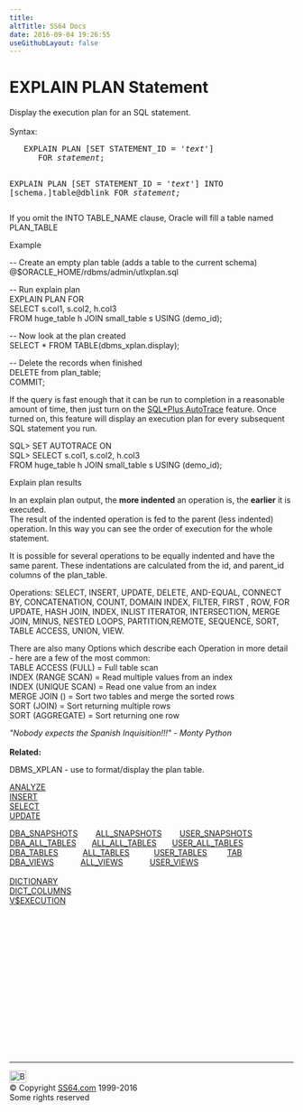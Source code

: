 ```yaml
---
title:
altTitle: SS64 Docs
date: 2016-09-04 19:26:55
useGithubLayout: false
---
```

<!-- #BeginLibraryItem "/Library/head_ora.lbi" --><!-- #EndLibraryItem --><h1>EXPLAIN PLAN Statement </h1> 
<p>Display the execution plan for an SQL statement.<br>
  <br>
  Syntax:</p>
<pre>   EXPLAIN PLAN [SET STATEMENT_ID = '<i>text</i>']
      FOR <i>statement</i>;

   EXPLAIN PLAN [SET STATEMENT_ID = '<i>text</i>']
      INTO [schema.]table@dblink
         FOR <i>statement;</i></pre>
<p>If you omit the INTO TABLE_NAME clause, Oracle will fill a table named PLAN_TABLE</p>
<p>Example</p>
<p class="code">-- Create an empty plan table (adds a table to the current schema) <br>
@$ORACLE_HOME/rdbms/admin/utlxplan.sql</p>
<p class="code">-- Run explain plan <br>
EXPLAIN PLAN FOR<br>
SELECT s.col1, s.col2, h.col3 <br>
FROM huge_table h JOIN small_table s USING (demo_id);</p>
<p class="code">-- Now look at the plan created <br>
SELECT * FROM TABLE(dbms_xplan.display);</p>
<p class="code">-- Delete the records when finished <br>
DELETE from plan_table;<br>
COMMIT;
</p>
<p>If the query is fast enough that it can be run to completion in a reasonable amount of time, then just turn on the <a href="syntax-sqlplus-set.html">SQL*Plus AutoTrace</a> feature. Once turned on, this feature will display an execution plan for every subsequent SQL statement you run.</p>
<p class="code">SQL&gt; SET AUTOTRACE ON<br>
SQL&gt; SELECT s.col1, s.col2, h.col3 <br>
FROM huge_table h JOIN small_table s USING (demo_id);</p>
<p>Explain plan results</p>
<p>In an explain plan output, the <b>more indented</b> an operation is, the <b>earlier</b> it is executed. <br>
The result of the indented operation is fed to the parent (less indented) operation. In this way you can see the order of execution for the whole statement.</p>
<p>It is possible for several  operations to be equally indented and have the same parent. These indentations are calculated from the id, and parent_id columns of the plan_table.</p>
<p>Operations: SELECT, INSERT,  UPDATE, DELETE,  AND-EQUAL,  CONNECT BY,  CONCATENATION,  COUNT,  DOMAIN INDEX,  FILTER,  FIRST , ROW,  FOR UPDATE,  HASH JOIN,  INDEX,  INLIST ITERATOR,  INTERSECTION,  MERGE JOIN,  MINUS,  NESTED LOOPS,  PARTITION,REMOTE,  SEQUENCE,  SORT,  TABLE ACCESS,  UNION,  VIEW.</p>
<p>There are also many Options which describe each Operation in more detail - here are a few of the most common:<br>
TABLE ACCESS (FULL) = Full table scan<br>
INDEX (RANGE SCAN) = Read multiple values from an index<br>
INDEX (UNIQUE SCAN) = Read one value from an index<br>
MERGE JOIN () = Sort two tables and merge the sorted rows <br>
SORT (JOIN) = Sort returning multiple rows<br>
SORT (AGGREGATE) = Sort returning one row </p>
<p><i> 
"Nobody expects the Spanish Inquisition!!!" - Monty Python </i><b><br>
<br>
Related:</b></p>
<p> DBMS_XPLAN -  use to format/display the plan table. <br>

<a href="analyze.html">ANALYZE</a><a href="delete.html"><br>
  </a><a href="insert.html"> INSERT</a><a href="truncate.html"><br>
  </a><a href="select.html">SELECT</a><a href="truncate.html"> <br>
  </a> <a href="update.html">UPDATE</a></p>
<p class="code">  <a href="../orad/DBA_SNAPSHOTS.html">DBA_SNAPSHOTS</a>&nbsp;&nbsp;&nbsp;&nbsp;&nbsp;&nbsp;&nbsp;&nbsp;<a href="../orad/ALL_SNAPSHOTS.html">ALL_SNAPSHOTS</a>&nbsp;&nbsp;&nbsp;&nbsp;&nbsp;&nbsp;&nbsp;&nbsp;<a href="../orad/USER_SNAPSHOTS.html">USER_SNAPSHOTS</a> <br>  
  <a href="../orad/DBA_ALL_TABLES.html">DBA_ALL_TABLES</a>&nbsp;&nbsp;&nbsp;&nbsp;&nbsp;&nbsp;&nbsp;<a href="../orad/ALL_ALL_TABLES.html">ALL_ALL_TABLES</a>&nbsp;&nbsp;&nbsp;&nbsp;&nbsp;&nbsp;&nbsp;<a href="../orad/USER_ALL_TABLES.html">USER_ALL_TABLES</a><br>  
  <a href="../orad/DBA_TABLES.html">DBA_TABLES</a>&nbsp;&nbsp;&nbsp;&nbsp;&nbsp;&nbsp;&nbsp;&nbsp;&nbsp;&nbsp;&nbsp;<a href="../orad/ALL_TABLES.html">ALL_TABLES</a>&nbsp;&nbsp;&nbsp;&nbsp;&nbsp;&nbsp;&nbsp;&nbsp;&nbsp;&nbsp;&nbsp;<a href="../orad/USER_TABLES.html">USER_TABLES</a>&nbsp;&nbsp;&nbsp;&nbsp;&nbsp;&nbsp;&nbsp;&nbsp;&nbsp;<a href="../orad/TAB.html">TAB</a><br>  
  <a href="../orad/DBA_VIEWS.html">DBA_VIEWS</a>&nbsp;&nbsp;&nbsp;&nbsp;&nbsp;&nbsp;&nbsp;&nbsp;&nbsp;&nbsp;&nbsp;&nbsp;<a href="../orad/ALL_VIEWS.html">ALL_VIEWS</a>&nbsp;&nbsp;&nbsp;&nbsp;&nbsp;&nbsp;&nbsp;&nbsp;&nbsp;&nbsp;&nbsp;&nbsp;<a href="../orad/USER_VIEWS.html">USER_VIEWS</a><br>
  <br>                                                                
  <a href="../orad/DICTIONARY.html">DICTIONARY</a><br>                                                                
  <a href="../orad/DICT_COLUMNS.html">DICT_COLUMNS</a><br>  
  <a href="../orav/V$EXECUTION.html">V$EXECUTION</a> </p><!-- #BeginLibraryItem "/Library/foot_ora.lbi" --><p><script async="" src="//pagead2.googlesyndication.com/pagead/js/adsbygoogle.js"></script>
<!-- oracle-footer -->
<ins class="adsbygoogle" style="display:inline-block;width:300px;height:250px" data-ad-client="ca-pub-6140977852749469" data-ad-slot="4275490898"></ins>
<script>
(adsbygoogle = window.adsbygoogle || []).push({});
</script></p>
<hr>
<div id="bl" class="footer"><a href="#"><img src="../images/top.png" width="30" height="22" alt="Back to the Top"></a></div>
<div id="br" class="footer, tagline">© Copyright <a href="http://ss64.com/">SS64.com</a> 1999-2016<br>
Some rights reserved</div><!-- #EndLibraryItem -->

